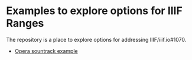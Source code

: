 # Examples to explore options for IIIF Ranges

The repository is a place to explore options for addressing IIIF/iiif.io#1070.

  * [Opera sountrack example](opera.md)
